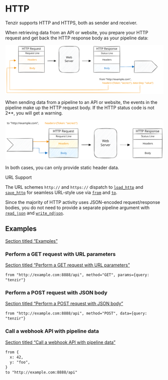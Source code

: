 # HTTP

Tenzir supports HTTP and HTTPS, both as sender and receiver.

When retrieving data from an API or website, you prepare your HTTP request and get back the HTTP response body as your pipeline data:

![HTTP from](/_astro/http-from.CK3DDVvm_19DKCs.svg)

When sending data from a pipeline to an API or website, the events in the pipeline make up the HTTP request body. If the HTTP status code is not 2\*\*, you will get a warning.

![HTTP from](/_astro/http-to.DgFU5GZf_19DKCs.svg)

In both cases, you can only provide static header data.

URL Support

The URL schemes `http://` and `https://` dispatch to [`load_http`](/reference/operators/load_http) and [`save_http`](/reference/operators/save_http) for seamless URL-style use via [`from`](/reference/operators/from) and [`to`](/reference/operators/to).

Since the majority of HTTP activity uses JSON-encoded request/response bodies, you do not need to provide a separate pipeline argument with [`read_json`](/reference/operators/read_json) and [`write_ndjson`](/reference/operators/write_ndjson).

## Examples

[Section titled “Examples”](#examples)

### Perform a GET request with URL parameters

[Section titled “Perform a GET request with URL parameters”](#perform-a-get-request-with-url-parameters)

```tql
from "http://example.com:8888/api", method="GET", params={query: "tenzir"}
```

### Perform a POST request with JSON body

[Section titled “Perform a POST request with JSON body”](#perform-a-post-request-with-json-body)

```tql
from "http://example.com:8888/api", method="POST", data={query: "tenzir"}
```

### Call a webhook API with pipeline data

[Section titled “Call a webhook API with pipeline data”](#call-a-webhook-api-with-pipeline-data)

```tql
from {
  x: 42,
  y: "foo",
}
to "http://example.com:8888/api"
```